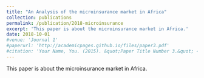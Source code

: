 ```yaml
---
title: "An Analysis of the microinsurance market in Africa"
collection: publications
permalink: /publication/2018-microinsurance
excerpt: 'This paper is about the microinsurance market in Africa.'
date: 2018-10-01
#venue: 'Journal 1'
#paperurl: 'http://academicpages.github.io/files/paper3.pdf'
#citation: 'Your Name, You. (2015). &quot;Paper Title Number 3.&quot; <i>Journal 1</i>. 1(3).'
---
```

This paper is about the microinsurance market in Africa.